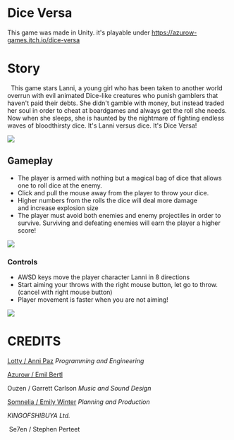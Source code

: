 # Dice Versa

This game was made in Unity. it's playable under https://azurow-games.itch.io/dice-versa

# Story  

  This game stars Lanni, a young girl who has been taken to another world overrun with evil animated Dice-like creatures who punish gamblers that haven't paid their debts. She didn't gamble with money, but instead traded her soul in order to cheat at boardgames and always get the roll she needs. Now when she sleeps, she is haunted by the nightmare of fighting endless waves of bloodthirsty dice. It's Lanni versus dice. It's Dice Versa!

![](https://img.itch.zone/aW1nLzk1MzIxNjIucG5n/original/PsoqaD.png)  

## Gameplay 

*   The player is armed with nothing but a magical bag of dice that allows one to roll dice at the enemy. 
*   Click and pull the mouse away from the player to throw your dice. 
*   Higher numbers from the rolls the dice will deal more damage and increase explosion size
*   The player must avoid both enemies and enemy projectiles in order to survive. Surviving and defeating enemies will earn the player a higher score!

![](https://img.itch.zone/aW1nLzk1MzIxNjIucG5n/original/PsoqaD.png)  

### Controls

*   AWSD keys move the player character Lanni in 8 directions 
*   Start aiming your throws with the right mouse button, let go to throw. (cancel with right mouse button)
*   Player movement is faster when you are not aiming!

![](https://img.itch.zone/aW1nLzk1MzY4MTUucG5n/original/GBuYPW.png)  

# CREDITS


[Lotty / Anni Paz](https://annipaz.myportfolio.com/) _Programming and Engineering_

[Azurow / Emil Bertl](https://azurow-games.itch.io)

Ouzen / Garrett Carlson _Music and Sound Design_

[Somnelia / Emily Winter](https://soundcloud.com/somnelia) _Planning and Production_

*KINGOFSHIBUYA Ltd.*

 Se7en / Stephen Perteet
